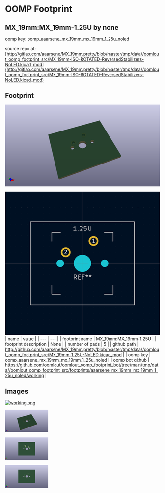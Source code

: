 # OOMP Footprint  
## MX_19mm:MX_19mm-1.25U  by none  
  
oomp key: oomp_aaarsene_mx_19mm_mx_19mm_1_25u_noled  
  
source repo at: [http://gitlab.com/aaarsene/MX_19mm.pretty/blob/master/tmp/data//oomlout_oomp_footprint_src/MX_19mm-ISO-ROTATED-ReversedStabilizers-NoLED.kicad_mod](http://gitlab.com/aaarsene/MX_19mm.pretty/blob/master/tmp/data//oomlout_oomp_footprint_src/MX_19mm-ISO-ROTATED-ReversedStabilizers-NoLED.kicad_mod)  
## Footprint  
  
[![working_kicad_pcb_3d.png](working_kicad_pcb_3d_600.png)](working_kicad_pcb_3d.png)  
  
[![working.png](working_600.png)](working.png)  
| name | value | 
| --- | --- | 
| footprint name | MX_19mm:MX_19mm-1.25U | 
| footprint description | None | 
| number of pads | 5 | 
| github path | http://github.com/aaarsene/MX_19mm.pretty/blob/master/tmp/data//oomlout_oomp_footprint_src/MX_19mm-1.25U-NoLED.kicad_mod | 
| oomp key | oomp_aaarsene_mx_19mm_mx_19mm_1_25u_noled | 
| oomp bot github | https://github.com/oomlout/oomlout_oomp_footprint_bot/tree/main/tmp/data//oomlout_oomp_footprint_src/footprints/aaarsene_mx_19mm_mx_19mm_1_25u_noled/working | 
## Images  
  
[![working.png](working_140.png)](working.png)  
  
[![working_kicad_pcb_3d.png](working_kicad_pcb_3d_140.png)](working_kicad_pcb_3d.png)  
  
[![working_kicad_pcb_3d_back.png](working_kicad_pcb_3d_back_140.png)](working_kicad_pcb_3d_back.png)  
  
[![working_kicad_pcb_3d_front.png](working_kicad_pcb_3d_front_140.png)](working_kicad_pcb_3d_front.png)  
